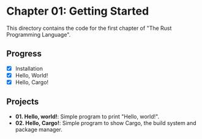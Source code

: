 # Chapter 01: Getting Started

This directory contains the code for the first chapter of "The Rust Programming
Language".

## Progress

- [x] Installation
- [x] Hello, World!
- [x] Hello, Cargo!

## Projects

- **01. Hello, world!**: Simple program to print "Hello, world!".
- **02. Hello, Cargo!**: Simple program to show Cargo, the build system and
  package manager.